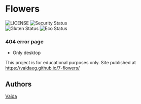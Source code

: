 # Flowers
![LICENSE](https://img.shields.io/badge/license-MIT-blue.svg?style=flat-square)
![Security Status](https://img.shields.io/security-headers?label=Security&url=https%3A%2F%2Fgithub.com&style=flat-square)<br>
![Gluten Status](https://img.shields.io/badge/Gluten-Free-green.svg)
![Eco Status](https://img.shields.io/badge/ECO-Friendly-green.svg)<br>

### 404 error page

- Only desktop

This project is for educational purposes only.
Site published at https://vaidaeg.github.io/7-flowers/

## Authors
[Vaida](https://github.com/VaidaEG)